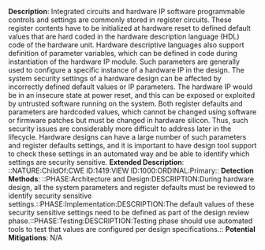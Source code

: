 **Description**: Integrated circuits and hardware IP software programmable controls and settings are commonly stored in register circuits. These register contents have to be initialized at hardware reset to defined default values that are hard coded in the hardware description language (HDL) code of the hardware unit. Hardware descriptive languages also support definition of parameter variables, which can be defined in code during instantiation of the hardware IP module. Such parameters are generally used to configure a specific instance of a hardware IP in the design. The system security settings of a hardware design can be affected by incorrectly defined default values or IP parameters. The hardware IP would be in an insecure state at power reset, and this can be exposed or exploited by untrusted software running on the system. Both register defaults and parameters are hardcoded values, which cannot be changed using software or firmware patches but must be changed in hardware silicon. Thus, such security issues are considerably more difficult to address later in the lifecycle. Hardware designs can have a large number of such parameters and register defaults settings, and it is important to have design tool support to check these settings in an automated way and be able to identify which settings are security sensitive.
**Extended Description**: ::NATURE:ChildOf:CWE ID:1419:VIEW ID:1000:ORDINAL:Primary::
**Detection Methods**: ::PHASE:Architecture and Design:DESCRIPTION:During hardware design, all the system parameters and register defaults must be reviewed to identify security sensitive settings.::PHASE:Implementation:DESCRIPTION:The default values of these security sensitive settings need to be defined as part of the design review phase.::PHASE:Testing:DESCRIPTION:Testing phase should use automated tools to test that values are configured per design specifications.::
**Potential Mitigations**: N/A